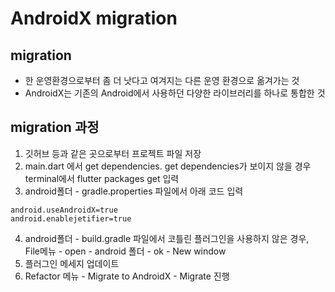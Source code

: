 AndroidX migration
=
migration
--
- 한 운영환경으로부터 좀 더 낫다고 여겨지는 다른 운영 환경으로 옮겨가는 것
- AndroidX는 기존의 Android에서 사용하던 다양한 라이브러리를 하나로 통합한 것

migration 과정
--
1. 깃허브 등과 같은 곳으로부터 프로젝트 파일 저장
2. main.dart 에서 get dependencies. get dependencies가 보이지 않을 경우 terminal에서 flutter packages get 입력
3. android폴더 - gradle.properties 파일에서 아래 코드 입력
```
android.useAndroidX=true
android.enablejetifier=true
```
4. android폴더 - build.gradle 파일에서 코틀린 플러그인을 사용하지 않은 경우,
File메뉴 - open - android 폴더 - ok - New window
5. 플러그인 메세지 업데이트
6. Refactor 메뉴 - Migrate to AndroidX - Migrate 진행
